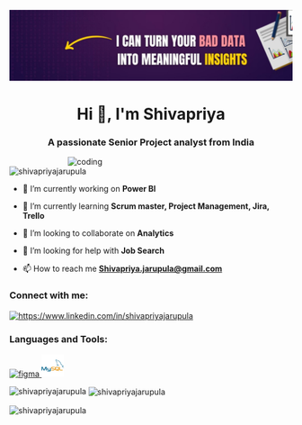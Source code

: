![logo](https://github.com/Shivapriyajarupula/Shivapriyajarupula/blob/main/1735128739261.jpg)
<h1 align="center">Hi 👋, I'm Shivapriya</h1>
<h3 align="center">A passionate Senior Project analyst from India</h3>

<img align="right" alt="coding" width="400" src="https://media3.giphy.com/media/l3mZsXph9EywxtxAs/source.gif">

<p align="left"> <img src="https://komarev.com/ghpvc/?username=shivapriyajarupula&label=Profile%20views&color=0e75b6&style=flat" alt="shivapriyajarupula" /> </p>

- 🔭 I’m currently working on **Power BI**

- 🌱 I’m currently learning **Scrum master, Project Management, Jira, Trello**

- 👯 I’m looking to collaborate on **Analytics**

- 🤝 I’m looking for help with **Job Search**

- 📫 How to reach me **Shivapriya.jarupula@gmail.com**

<h3 align="left">Connect with me:</h3>
<p align="left">
<a href="https://linkedin.com/in/https://www.linkedin.com/in/shivapriyajarupula" target="blank"><img align="center" src="https://raw.githubusercontent.com/rahuldkjain/github-profile-readme-generator/master/src/images/icons/Social/linked-in-alt.svg" alt="https://www.linkedin.com/in/shivapriyajarupula" height="30" width="40" /></a>
</p>

<h3 align="left">Languages and Tools:</h3>
<p align="left"> <a href="https://www.figma.com/" target="_blank" rel="noreferrer"> <img src="https://www.vectorlogo.zone/logos/figma/figma-icon.svg" alt="figma" width="40" height="40"/> </a> <a href="https://www.mysql.com/" target="_blank" rel="noreferrer"> <img src="https://raw.githubusercontent.com/devicons/devicon/master/icons/mysql/mysql-original-wordmark.svg" alt="mysql" width="40" height="40"/> </a> </p>

<p><img align="left" src="https://github-readme-stats.vercel.app/api/top-langs?username=shivapriyajarupula&show_icons=true&locale=en&layout=compact" alt="shivapriyajarupula" /></p>

<p>&nbsp;<img align="center" src="https://github-readme-stats.vercel.app/api?username=shivapriyajarupula&show_icons=true&locale=en" alt="shivapriyajarupula" /></p>

<p><img align="center" src="https://github-readme-streak-stats.herokuapp.com/?user=shivapriyajarupula&" alt="shivapriyajarupula" /></p>
